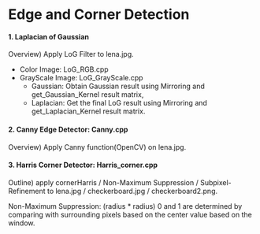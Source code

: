 # Edge and Corner Detection

#### 1. Laplacian of Gaussian
Overview) Apply LoG Filter to lena.jpg.  
- Color Image: LoG_RGB.cpp  
- GrayScale Image: LoG_GrayScale.cpp  
  - Gaussian: Obtain Gaussian result using Mirroring and get_Gaussian_Kernel result matrix,  
  - Laplacian: Get the final LoG result using Mirroring and get_Laplacian_Kernel result matrix.  

#### 2. Canny Edge Detector: Canny.cpp
Overview) Apply Canny function(OpenCV) on lena.jpg.

#### 3. Harris Corner Detector: Harris_corner.cpp
Outline) apply cornerHarris / Non-Maximum Suppression / Subpixel-Refinement to lena.jpg / checkerboard.jpg / checkerboard2.png.  

Non-Maximum Suppression: (radius * radius) 0 and 1 are determined by comparing with surrounding pixels based on the center value based on the window.
